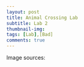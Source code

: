 ```yaml
---
layout: post
title: Animal Crossing Lab
subtitle: Lab 2
thumbnail-img: 
tags: [Lab],[Bad]
comments: true
---
```




Image sources:
